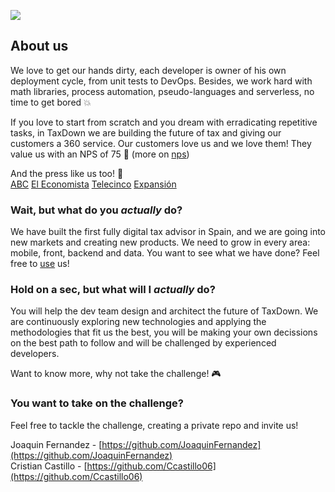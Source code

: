 ![](https://github.com/TaxDownAutomation/coding-challenge/raw/master/assets/logo.png)

## About us

We love to get our hands dirty, each developer is owner of his own deployment cycle, from unit tests to DevOps. Besides, we work hard with math libraries, process automation, pseudo-languages and serverless, no time to get bored :boom:

If you love to start from scratch and you dream with erradicating repetitive tasks, in TaxDown we are building the future of tax and giving our customers a 360 service. Our customers love us and we love them! They value us with an NPS of 75 :gift: (more on [nps](https://en.wikipedia.org/wiki/Net_Promoter))

And the press like us too! :newspaper:  
[ABC](https://www.abc.es/economia/declaracion-renta/abci-seis-deducciones-autonomicas-poco-conocidas-ayudan-ahorrar-declaracion-renta-201906140223_noticia.html)
[El Economista](https://www.eleconomista.es/declaracion-renta/noticias/9939100/06/19/Renta-2018-2019-Dime-donde-declaras-y-te-dire-cuanto-puedes-ahorrar-seis-deducciones-autonomicas-desconocidas.html)
[Telecinco](https://www.telecinco.es/informativos/economia/multas-recargos-retraso-declaracion-renta-taxdown_18_2772270095.html)
[Expansión](https://www.expansion.com/pymes/2019/06/21/5d0374bde5fdea76798b4765.html)

### Wait, but what do you *actually* do?

We have built the first fully digital tax advisor in Spain, and we are going into new markets and creating new products. We need to grow in every area: mobile, front, backend and data. You want to see what we have done? Feel free to [use](https://app.taxdown.es/landing) us!

### Hold on a sec, but what will I *actually* do?

You will help the dev team design and architect the future of TaxDown. We are continuously exploring new technologies and applying the methodologies that fit us the best, you will be making your own decissions on the best path to follow and will be challenged by experienced developers.

Want to know more, why not take the challenge! :video_game:

### You want to take on the challenge?

Feel free to tackle the challenge, creating a private repo and invite us!

Joaquin Fernandez - [https://github.com/JoaquinFernandez](https://github.com/JoaquinFernandez)  
Cristian Castillo - [https://github.com/Ccastillo06](https://github.com/Ccastillo06)
